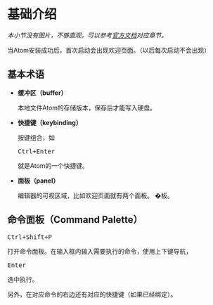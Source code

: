 # 基础介绍

_本小节没有图片，不够直观，可以参考[官方文档](http://flight-manual.atom.io/getting-started/sections/atom-basics/)对应章节。_

当Atom安装成功后，首次启动会出现欢迎页面。（以后每次启动不会出现）

## 基本术语

- **缓冲区（buffer）**

  本地文件Atom的存储版本，保存后才能写入硬盘。

- **快捷键（keybinding）**

  按键组合，如

  <kbd>Ctrl+Enter</kbd>

  就是Atom的一个快捷键。

- **面板（panel）**

  编辑器的可视区域，比如欢迎页面就有两个面板。 �板。

## 命令面板（Command Palette）

<kbd>Ctrl+Shift+P</kbd>

打开命令面板。在输入框内输入需要执行的命令，使用上下键导航，

<kbd>Enter</kbd>

选中执行。

另外，在对应命令的右边还有对应的快捷键（如果已经绑定）。
